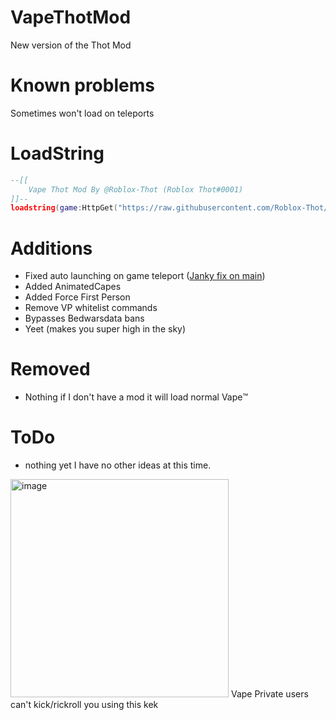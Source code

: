 # VapeThotMod
New version of the Thot Mod

# Known problems
Sometimes won't load on teleports

# LoadString
```lua
--[[
    Vape Thot Mod By @Roblox-Thot (Roblox Thot#0001)
]]--
loadstring(game:HttpGet("https://raw.githubusercontent.com/Roblox-Thot/VapeThotMod/main/MainScript.lua", true))()
```

# Additions 
* Fixed auto launching on game teleport ([Janky fix on main](https://github.com/7GrandDadPGN/VapeV4ForRoblox/commit/2ff4e7f0b98bec05b7826b4b0c2e7b63f96f16ba#diff-e1efa46e048a1d3fe4fe044ac0c83c73fd209a26f49c9073b10f0b5297cc627bL1679))
* Added AnimatedCapes
* Added Force First Person
* Remove VP whitelist commands
* Bypasses Bedwarsdata bans
* Yeet (makes you super high in the sky)

# Removed 
- Nothing if I don't have a mod it will load normal Vape™️

# ToDo

* nothing yet I have no other ideas at this time.

<img width="349" alt="image" src="https://user-images.githubusercontent.com/67937010/208275873-147fac94-e631-4ee4-9896-55d692cc0fd8.png">
Vape Private users can't kick/rickroll you using this kek
